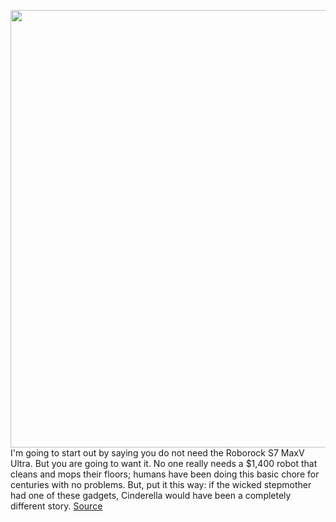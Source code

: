 <img src='https://cdn.vox-cdn.com/thumbor/OhV_MfoWCZuwlK3ublPOPlUcusE=/0x0:1886x1061/1200x675/filters:focal(793x381:1093x681)/cdn.vox-cdn.com/uploads/chorus_image/image/70624963/jtuohy_220303_5047_0018_straightened.0.jpg' width='700px' /><br/>
I'm going to start out by saying you do not need the Roborock S7 MaxV Ultra. But you are going to want it. No one really needs a $1,400 robot that cleans and mops their floors; humans have been doing this basic chore for centuries with no problems. But, put it this way: if the wicked stepmother had one of these gadgets, Cinderella would have been a completely different story.
<a href='https://www.theverge.com/22960447/roborock-s7-maxv-ultra-review-robot-vacuum-mop-hybrid'> Source <a/>